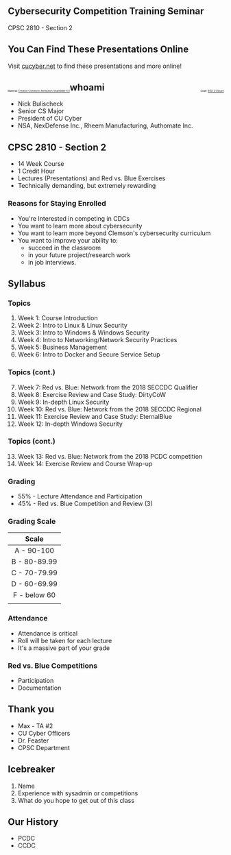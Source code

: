 ## Cybersecurity Competition Training Seminar

CPSC 2810 - Section 2


## You Can Find These Presentations Online

Visit [cucyber.net](https://cucyber.net/) to find these presentations and more online!

<span style="padding-top: 6em; font-size: 0.4em; float: left;">Material: <a href="https://tldrlegal.com/license/creative-commons-attribution-sharealike-4.0-international-(cc-by-sa-4.0)">Creative Commons Attribution-ShareAlike 4.0</a></span><span style="padding-top: 6em; font-size: 0.4em; float: right;">Code: <a href="https://tldrlegal.com/license/bsd-2-clause-license-(freebsd)">BSD 2-Clause</a></span>



## whoami

* Nick Bulischeck
* Senior CS Major
* President of CU Cyber
* NSA, NexDefense Inc., Rheem Manufacturing, Authomate Inc.



## CPSC 2810 - Section 2

* 14 Week Course
* 1 Credit Hour
* Lectures (Presentations) and Red vs. Blue Exercises
* Technically demanding, but extremely rewarding


### Reasons for Staying Enrolled

* You're Interested in competing in CDCs
* You want to learn more about cybersecurity
* You want to learn more beyond Clemson's cybersecurity curriculum
* You want to improve your ability to:
	- succeed in the classroom
	- in your future project/research work
	- in job interviews.



## Syllabus


### Topics

1. Week 1: Course Introduction
2. Week 2: Intro to Linux & Linux Security
3. Week 3: Intro to Windows & Windows Security
4. Week 4: Intro to Networking/Network Security Practices
5. Week 5: Business Management
6. Week 6: Intro to Docker and Secure Service Setup


### Topics (cont.)

7. Week 7: Red vs. Blue: Network from the 2018 SECCDC Qualifier
8. Week 8: Exercise Review and Case Study: DirtyCoW
9. Week 9: In-depth Linux Security
10. Week 10: Red vs. Blue: Network from the 2018 SECCDC Regional
11. Week 11: Exercise Review and Case Study: EternalBlue
12. Week 12: In-depth Windows Security


### Topics (cont.)

13. Week 13: Red vs. Blue: Network from the 2018 PCDC competition
14. Week 14: Exercise Review and Course Wrap-up


### Grading

* 55% - Lecture Attendance and Participation
* 45% - Red vs. Blue Competition and Review (3)


### Grading Scale

| Scale |
|:-----:|
| A - 90-100 |
| B - 80-89.99 |
| C - 70-79.99 |
| D - 60-69.99 |
| F - below 60 |
||


### Attendance

* Attendance is critical
* Roll will be taken for each lecture
* It's a massive part of your grade


### Red vs. Blue Competitions

* Participation
* Documentation



## Thank you

* Max - TA #2
* CU Cyber Officers
* Dr. Feaster
* CPSC Department



## Icebreaker

1. Name
2. Experience with sysadmin or competitions
3. What do you hope to get out of this class



## Our History

* PCDC
* CCDC
